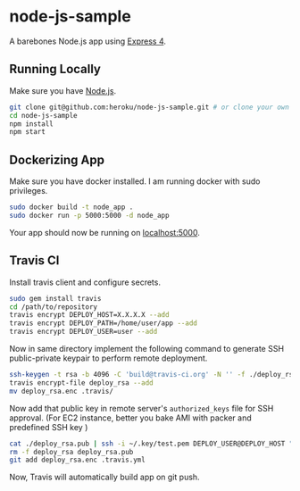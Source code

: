 # node-js-sample

A barebones Node.js app using [Express 4](http://expressjs.com/).

## Running Locally

Make sure you have [Node.js](http://nodejs.org/).

```sh
git clone git@github.com:heroku/node-js-sample.git # or clone your own fork
cd node-js-sample
npm install
npm start
```

## Dockerizing App

Make sure you have docker installed. I am running docker with sudo privileges.

```sh
sudo docker build -t node_app .
sudo docker run -p 5000:5000 -d node_app
```

Your app should now be running on [localhost:5000](http://localhost:5000/).

## Travis CI

Install travis client and configure secrets.

```sh
sudo gem install travis
cd /path/to/repository
travis encrypt DEPLOY_HOST=X.X.X.X --add
travis encrypt DEPLOY_PATH=/home/user/app --add
travis encrypt DEPLOY_USER=user --add
```

Now in same directory implement the following command to generate SSH public-private keypair to perform remote deployment.

```sh
ssh-keygen -t rsa -b 4096 -C 'build@travis-ci.org' -N '' -f ./deploy_rsa
travis encrypt-file deploy_rsa --add
mv deploy_rsa.enc .travis/
```

Now add that public key in remote server's `authorized_keys` file for SSH approval. (For EC2 instance, better you bake AMI with packer and predefined SSH key )

```sh
cat ./deploy_rsa.pub | ssh -i ~/.key/test.pem DEPLOY_USER@DEPLOY_HOST "cat - >> ~/.ssh/authorized_keys"
rm -f deploy_rsa deploy_rsa.pub
git add deploy_rsa.enc .travis.yml
```

Now, Travis will automatically build app on git push.
